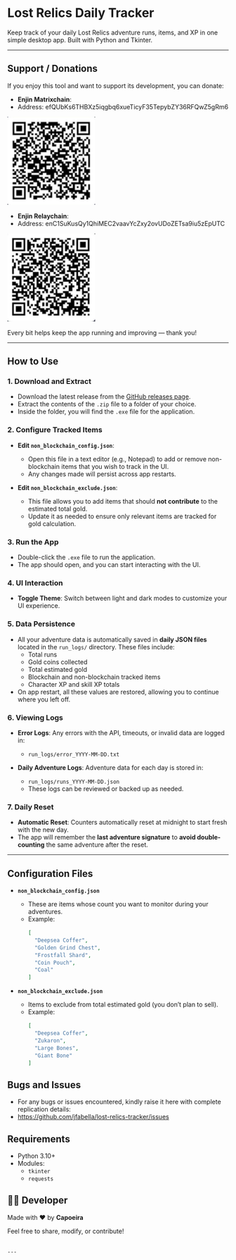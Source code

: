 # Lost Relics Daily Tracker

Keep track of your daily Lost Relics adventure runs, items, and XP in one simple desktop app. Built with Python and Tkinter.

---

## Support / Donations
If you enjoy this tool and want to support its development, you can donate:

- **Enjin Matrixchain**:
- Address: efQUbKs6THBXz5iqgbq6xueTicyF35TepybZY36RFQwZ5gRm6
<img src="images/qr_matrixchain.png" alt="Enjin Matrixchain QR" width="200"/>

- **Enjin Relaychain**:
- Address: enC1SuKusQy1QhiMEC2vaavYcZxy2ovUDoZETsa9iu5zEpUTC
<img src="images/qr_relaychain.png" alt="Enjin Relaychain QR" width="200"/>

Every bit helps keep the app running and improving — thank you! 

---

## How to Use

### 1. Download and Extract
- Download the latest release from the [GitHub releases page](https://github.com/jfabella/lost-relics-tracker/tags).
- Extract the contents of the `.zip` file to a folder of your choice.
- Inside the folder, you will find the `.exe` file for the application.

### 2. Configure Tracked Items
- **Edit `non_blockchain_config.json`**:
  - Open this file in a text editor (e.g., Notepad) to add or remove non-blockchain items that you wish to track in the UI.
  - Any changes made will persist across app restarts.

- **Edit `non_blockchain_exclude.json`**:
  - This file allows you to add items that should **not contribute** to the estimated total gold.
  - Update it as needed to ensure only relevant items are tracked for gold calculation.

### 3. Run the App
- Double-click the `.exe` file to run the application.
- The app should open, and you can start interacting with the UI.

### 4. UI Interaction
- **Toggle Theme**: Switch between light and dark modes to customize your UI experience.

### 5. Data Persistence
- All your adventure data is automatically saved in **daily JSON files** located in the `run_logs/` directory. These files include:
  - Total runs
  - Gold coins collected
  - Total estimated gold
  - Blockchain and non-blockchain tracked items
  - Character XP and skill XP totals
- On app restart, all these values are restored, allowing you to continue where you left off.

### 6. Viewing Logs
- **Error Logs**: Any errors with the API, timeouts, or invalid data are logged in:
  - `run_logs/error_YYYY-MM-DD.txt`
  
- **Daily Adventure Logs**: Adventure data for each day is stored in:
  - `run_logs/runs_YYYY-MM-DD.json`
  - These logs can be reviewed or backed up as needed.

### 7. Daily Reset
- **Automatic Reset**: Counters automatically reset at midnight to start fresh with the new day.
- The app will remember the **last adventure signature** to **avoid double-counting** the same adventure after the reset.

---

## Configuration Files

- **`non_blockchain_config.json`**
  - These are items whose count you want to monitor during your adventures.
  - Example:
    ```json
    [
      "Deepsea Coffer",
      "Golden Grind Chest",
      "Frostfall Shard",
      "Coin Pouch",
      "Coal"
    ]
    ```

- **`non_blockchain_exclude.json`**
  - Items to exclude from total estimated gold (you don’t plan to sell).
  - Example:
    ```json
    [
      "Deepsea Coffer",
      "Zukaron",
      "Large Bones",
      "Giant Bone"
    ]
    ```
## Bugs and Issues
- For any bugs or issues encountered, kindly raise it here with complete replication details:
- https://github.com/jfabella/lost-relics-tracker/issues

## Requirements

- Python 3.10+
- Modules:
  - `tkinter`
  - `requests`


## 🙋‍♂️ Developer

Made with ❤️ by **Capoeira**

Feel free to share, modify, or contribute!

```

---



